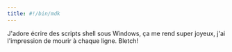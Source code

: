 ```yaml
---
title: #!/bin/mdk
---
```


J'adore écrire des scripts shell sous Windows, ça me rend super joyeux, j'ai
l'impression de mourir à chaque ligne. Bletch!

